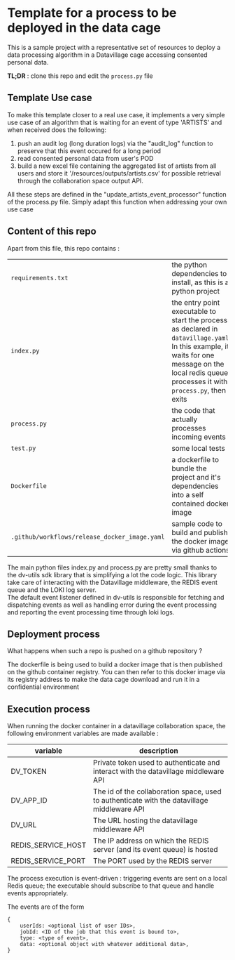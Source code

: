 # Template for a process to be deployed in the data cage

This is a sample project with a representative set of resources to deploy a data processing algorithm in a Datavillage cage accessing consented personal data.

__TL;DR__ : clone this repo and edit the `process.py` file


## Template Use case

To make this template closer to a real use case,
it implements a very simple use case of an algorithm that is waiting for an event of type 'ARTISTS' and when received does the following:
 1. push an audit log (long duration logs) via the "audit_log" function to preserve that this event occured for a long period
 2. read consented personal data from user's POD
 3. build a new excel file containing the aggregated list of artists from all users and store it '/resources/outputs/artists.csv' for possible retrieval through the collaboration space output API.

All these steps are defined in the "update_artists_event_processor" function of the process.py file.
Simply adapt this function when addressing your own use case


## Content of this repo
Apart from this file, this repo contains :

| | |
|----------|-------------|
| `requirements.txt` | the python dependencies to install, as this is a python project |
| `index.py` | the entry point executable to start the process, as declared in `datavillage.yaml`. In this example, it waits for one message on the local redis queue, processes it with `process.py`, then exits |
| `process.py` | the code that actually processes incoming events |
| `test.py` | some local tests |
| `Dockerfile` | a dockerfile to bundle the project and it's dependencies into a self contained docker image |
| `.github/workflows/release_docker_image.yaml` | sample code to build and publish the docker image via github actions |

The main python files index.py and process.py are pretty small thanks to the dv-utils sdk library that is simplifying a lot the code logic.
This library take care of interacting with the Datavillage middleware, the REDIS event queue and the LOKI log server.  
The default event listener defined in dv-utils is responsible for fetching and dispatching events as well as handling error during the event processing and reporting the event processing time through loki logs. 

## Deployment process
What happens when such a repo is pushed on a github repository ?

The dockerfile is being used to build a docker image that is then published on the github container registry.
You can then refer to this docker image via its registry address to make the data cage download and run it in a confidential environment

## Execution process

When running the docker container in a datavillage collaboration space, the following environment variables are made available :
 
| variable | description |
|----------|-------------|
| DV_TOKEN |  Private token used to authenticate and interact with the datavillage middleware API      |
| DV_APP_ID | The id of the collaboration space, used to authenticate with the datavillage middleware API       |
| DV_URL | The URL hosting the datavillage middleware API      |
| REDIS_SERVICE_HOST |  The IP address on which the REDIS server (and its event queue) is hosted     |
| REDIS_SERVICE_PORT |  The PORT used by the REDIS server    |


The process execution is event-driven : triggering events are sent on a local Redis queue; the executable should 
subscribe to that queue and handle events appropriately.

The events are of the form 
```
{
    userIds: <optional list of user IDs>,
    jobId: <ID of the job that this event is bound to>,
    type: <type of event>,
    data: <optional object with whatever additional data>,
}
```


